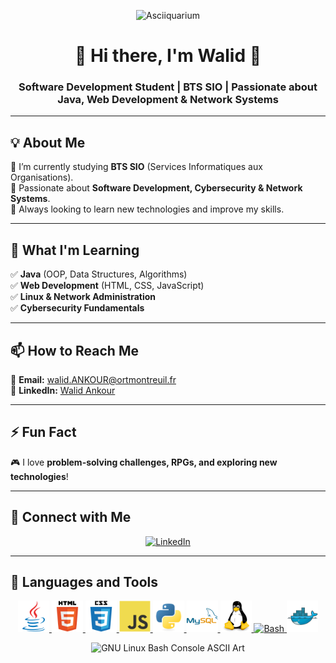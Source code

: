 <p align="center">
  <img src="https://github.com/user-attachments/assets/6d3c5b13-4210-4a3b-90c2-0b86825ad0da" alt="Asciiquarium" />
</p>

<h1 align="center">🚀 Hi there, I'm Walid 👋</h1>
<h3 align="center">Software Development Student | BTS SIO | Passionate about Java, Web Development & Network Systems</h3>


---

## 💡 About Me  
🔹 I’m currently studying **BTS SIO** (Services Informatiques aux Organisations).  
🔹 Passionate about **Software Development, Cybersecurity & Network Systems**.  
🔹 Always looking to learn new technologies and improve my skills.  

---

## 🌱 What I'm Learning  
✅ **Java** (OOP, Data Structures, Algorithms)  
✅ **Web Development** (HTML, CSS, JavaScript)  
✅ **Linux & Network Administration**  
✅ **Cybersecurity Fundamentals**  

---

## 📫 How to Reach Me  
📧 **Email:** [walid.ANKOUR@ortmontreuil.fr](mailto:walid.ANKOUR@ortmontreuil.fr)  
🔗 **LinkedIn:** [Walid Ankour](https://linkedin.com/in/walid-a)  

---

## ⚡ Fun Fact  
🎮 I love **problem-solving challenges, RPGs, and exploring new technologies**!  

---

## 🤝 Connect with Me  
<p align="center">
  <a href="https://linkedin.com/in/walid-a" target="_blank">
    <img src="https://raw.githubusercontent.com/rahuldkjain/github-profile-readme-generator/master/src/images/icons/Social/linked-in-alt.svg" alt="LinkedIn" height="40" width="50" />
  </a>
</p>

---

## 🚀 Languages and Tools  
<p align="center">
  <a href="https://www.java.com" target="_blank"> 
    <img src="https://raw.githubusercontent.com/devicons/devicon/master/icons/java/java-original.svg" alt="Java" width="50" height="50"/> 
  </a>
  <a href="https://developer.mozilla.org/en-US/docs/Web/HTML" target="_blank"> 
    <img src="https://raw.githubusercontent.com/devicons/devicon/master/icons/html5/html5-original-wordmark.svg" alt="HTML5" width="50" height="50"/> 
  </a>
  <a href="https://developer.mozilla.org/en-US/docs/Web/CSS" target="_blank"> 
    <img src="https://raw.githubusercontent.com/devicons/devicon/master/icons/css3/css3-original-wordmark.svg" alt="CSS3" width="50" height="50"/> 
  </a>
  <a href="https://developer.mozilla.org/en-US/docs/Web/JavaScript" target="_blank"> 
    <img src="https://raw.githubusercontent.com/devicons/devicon/master/icons/javascript/javascript-original.svg" alt="JavaScript" width="50" height="50"/> 
  </a>
  <a href="https://www.python.org" target="_blank"> 
    <img src="https://raw.githubusercontent.com/devicons/devicon/master/icons/python/python-original.svg" alt="Python" width="50" height="50"/> 
  </a>
  <a href="https://www.mysql.com/" target="_blank"> 
    <img src="https://raw.githubusercontent.com/devicons/devicon/master/icons/mysql/mysql-original-wordmark.svg" alt="MySQL" width="50" height="50"/> 
  </a>
  <a href="https://www.linux.org/" target="_blank"> 
    <img src="https://raw.githubusercontent.com/devicons/devicon/master/icons/linux/linux-original.svg" alt="Linux" width="50" height="50"/> 
  </a>
  <a href="https://www.gnu.org/software/bash/" target="_blank"> 
    <img src="https://www.vectorlogo.zone/logos/gnu_bash/gnu_bash-icon.svg" alt="Bash" width="50" height="50"/> 
  </a>
  <a href="https://www.docker.com/" target="_blank"> 
    <img src="https://raw.githubusercontent.com/devicons/devicon/master/icons/docker/docker-original.svg" alt="Docker" width="50" height="50"/> 
  </a>
</p>

<p align="center">
  <img src="https://github.com/user-attachments/assets/6f47f8ba-71e4-409f-88bb-d71100732235" alt="GNU Linux Bash Console ASCII Art" />
</p>

